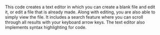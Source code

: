 This code creates a text editor in which you can create a blank file and edit it, or edit a file that is already made. Along with editing, you are also able to simply view the file. It includes a search feature where you can scroll through all results with your keyboard arrow keys. The text editor also implements syntax highlighting for code.
